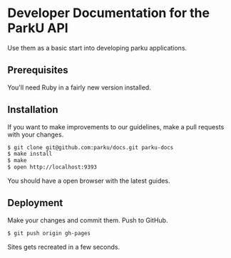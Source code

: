 # Developer Documentation for the ParkU API

Use them as a basic start into developing parku applications.

## Prerequisites

You'll need Ruby in a fairly new version installed.

## Installation

If you want to make improvements to our guidelines, make a pull requests with your changes.

```sh
$ git clone git@github.com:parku/docs.git parku-docs
$ make install
$ make
$ open http://localhost:9393
```

You should have a open browser with the latest guides.

## Deployment

Make your changes and commit them. Push to GitHub.

```sh
$ git push origin gh-pages
```

Sites gets recreated in a few seconds.
